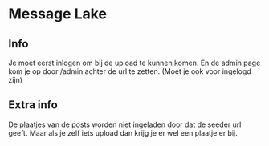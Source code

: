 # Message Lake

## Info
Je moet eerst inlogen om bij de upload te kunnen komen.
En de admin page kom je op door /admin achter de url te zetten. (Moet je ook voor ingelogd zijn)

## Extra info
De plaatjes van de posts worden niet ingeladen door dat de seeder url geeft. Maar als je zelf iets upload dan krijg je er wel een plaatje er bij.



